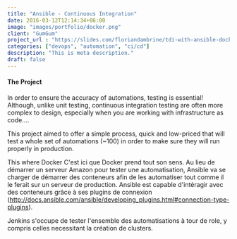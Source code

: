 ```yaml
---
title: "Ansible - Continuous Integration"
date: 2016-03-12T12:14:34+06:00
image: "images/portfolio/docker.png"
client: "GumGum"
project_url : "https://slides.com/floriandambrine/tdi-with-ansible-docker-jenkins"
categories: ["devops", "automation", "ci/cd"]
description: "This is meta description."
draft: false
---
```


#### The Project

In order to ensure the accuracy of automations, testing is essential! Although, unlike unit testing, continuous integration testing are often more complex to design, especially when you are working with infrastructure as code….

This project aimed to offer a simple process, quick and low-priced that will test a whole set of automations (~100) in order to make sure they will run properly in production.

This where Docker C'est ici que Docker prend tout son sens. Au lieu de démarrer un serveur Amazon pour tester une automatisation, Ansible va se charger de démarrer des conteneurs afin de les automatiser tout comme il le ferait sur un serveur de production. Ansible est capable d'intéragir avec des conteneurs grâce à ses plugins de connexion (http://docs.ansible.com/ansible/developing_plugins.html#connection-type-plugins).

Jenkins s'occupe de tester l'ensemble des automatisations à tour de role, y compris celles necessitant la création de clusters.


